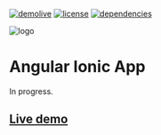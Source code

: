 [![demolive](https://img.shields.io/badge/demo-live-green.svg)](http://healthapp.jerouw.nl/)
[![license](https://img.shields.io/npm/l/express.svg)](https://github.com/jeroenouw/AngularIonicHealth/blob/master/LICENSE/)
[![dependencies](https://img.shields.io/badge/dependencies-up%20to%20date-brightgreen.svg)](https://github.com/jeroenouw/AngularIonicHealth/blob/master/package.json)

![logo](https://jerouw.nl/wp-content/uploads/2017/07/angularionic.png "Logo") 

# Angular Ionic App
In progress.  

## [Live demo](http://healthapp.jerouw.nl)